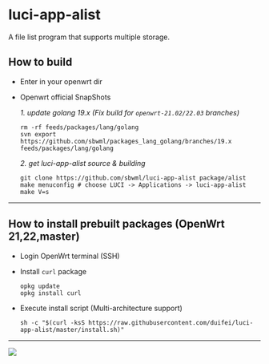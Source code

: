 # luci-app-alist

A file list program that supports multiple storage.

## How to build

- Enter in your openwrt dir

- Openwrt official SnapShots

  *1. update golang 19.x (Fix build for `openwrt-21.02/22.03` branches)*
  ```shell
  rm -rf feeds/packages/lang/golang
  svn export https://github.com/sbwml/packages_lang_golang/branches/19.x feeds/packages/lang/golang
  ```

  *2. get luci-app-alist source & building*
  ```shell
  git clone https://github.com/sbwml/luci-app-alist package/alist
  make menuconfig # choose LUCI -> Applications -> luci-app-alist
  make V=s
  ```

--------------

## How to install prebuilt packages (OpenWrt 21,22,master)

- Login OpenWrt terminal (SSH)

- Install `curl` package
  ```shell
  opkg update
  opkg install curl
  ```

- Execute install script (Multi-architecture support)
  ```shell
  sh -c "$(curl -ksS https://raw.githubusercontent.com/duifei/luci-app-alist/master/install.sh)"
  ```

--------------

![](https://user-images.githubusercontent.com/16485166/190462187-5d54725e-1d9b-45f3-854f-403b882fb223.png)

